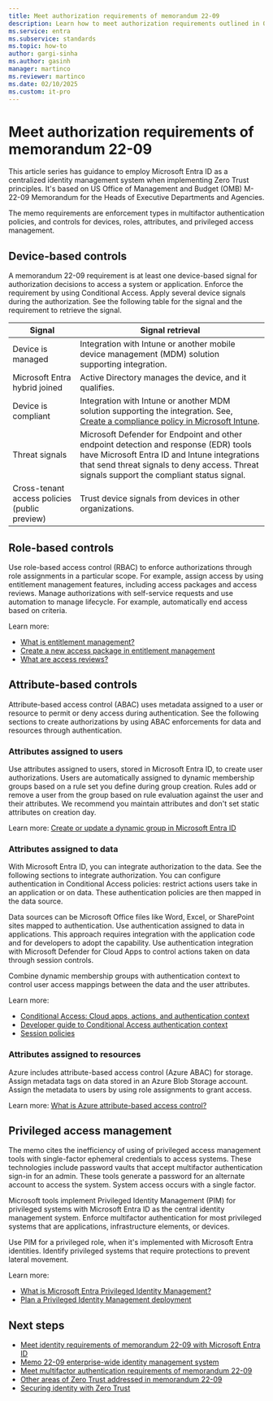 ```yaml
---
title: Meet authorization requirements of memorandum 22-09
description: Learn how to meet authorization requirements outlined in OMB memorandum 22-09.
ms.service: entra
ms.subservice: standards
ms.topic: how-to
author: gargi-sinha
ms.author: gasinh
manager: martinco
ms.reviewer: martinco
ms.date: 02/10/2025
ms.custom: it-pro
---
```


# Meet authorization requirements of memorandum 22-09

This article series has guidance to employ Microsoft Entra ID as a centralized identity management system when implementing Zero Trust principles. It's based on US Office of Management and Budget (OMB) M-22-09 Memorandum for the Heads of Executive Departments and Agencies.

The memo requirements are enforcement types in multifactor authentication policies, and controls for devices, roles, attributes, and privileged access management.

## Device-based controls

A memorandum 22-09 requirement is at least one device-based signal for authorization decisions to access a system or application. Enforce the requirement by using Conditional Access. Apply several device signals during the authorization. See the following table for the signal and the requirement to retrieve the signal.

| Signal| Signal retrieval |
| - | - |
| Device is managed| Integration with Intune or another mobile device management (MDM) solution supporting integration. 
Microsoft Entra hybrid joined| Active Directory manages the device, and it qualifies. 
| Device is compliant| Integration with Intune or another MDM solution supporting the integration. See, [Create a compliance policy in Microsoft Intune](/mem/intune/protect/device-compliance-get-started). |
| Threat signals| Microsoft Defender for Endpoint and other endpoint detection and response (EDR) tools have Microsoft Entra ID and Intune integrations that send threat signals to deny access. Threat signals support the compliant status signal. |
| Cross-tenant access policies (public preview)| Trust device signals from devices in other organizations. |

##  Role-based controls

Use role-based access control (RBAC) to enforce authorizations through role assignments in a particular scope. For example, assign access by using entitlement management features, including access packages and access reviews. Manage authorizations with self-service requests and use automation to manage lifecycle. For example, automatically end access based on criteria.

Learn more:

* [What is entitlement management?](~/id-governance/entitlement-management-overview.md) 
* [Create a new access package in entitlement management](~/id-governance/entitlement-management-access-package-create.md)
* [What are access reviews?](~/id-governance/access-reviews-overview.md)

## Attribute-based controls

Attribute-based access control (ABAC) uses metadata assigned to a user or resource to permit or deny access during authentication. See the following sections to create authorizations by using ABAC enforcements for data and resources through authentication. 

### Attributes assigned to users

Use attributes assigned to users, stored in Microsoft Entra ID, to create user authorizations. Users are automatically assigned to dynamic membership groups based on a rule set you define during group creation. Rules add or remove a user from the group based on rule evaluation against the user and their attributes. We recommend you maintain attributes and don't set static attributes on creation day.

Learn more: [Create or update a dynamic group in Microsoft Entra ID](~/identity/users/groups-create-rule.md)

### Attributes assigned to data

With Microsoft Entra ID, you can integrate authorization to the data. See the following sections to integrate authorization. You can configure authentication in Conditional Access policies: restrict actions users take in an application or on data. These authentication policies are then mapped in the data source. 

Data sources can be Microsoft Office files like Word, Excel, or SharePoint sites mapped to authentication. Use authentication assigned to data in applications. This approach requires integration with the application code and for developers to adopt the capability. Use authentication integration with Microsoft Defender for Cloud Apps to control actions taken on data through session controls. 

Combine dynamic membership groups with authentication context to control user access mappings between the data and the user attributes. 

Learn more:

* [Conditional Access: Cloud apps, actions, and authentication context](~/identity/conditional-access/concept-conditional-access-cloud-apps.md)
* [Developer guide to Conditional Access authentication context](~/identity-platform/developer-guide-conditional-access-authentication-context.md)
* [Session policies](/defender-cloud-apps/session-policy-aad)

### Attributes assigned to resources

Azure includes attribute-based access control (Azure ABAC) for storage. Assign metadata tags on data stored in an Azure Blob Storage account. Assign the metadata to users by using role assignments to grant access.  

Learn more: [What is Azure attribute-based access control?](/azure/role-based-access-control/conditions-overview)

## Privileged access management 

The memo cites the inefficiency of using of privileged access management tools with single-factor ephemeral credentials to access systems. These technologies include password vaults that accept multifactor authentication sign-in for an admin. These tools generate a password for an alternate account to access the system. System access occurs with a single factor.

Microsoft tools implement Privileged Identity Management (PIM) for privileged systems with Microsoft Entra ID as the central identity management system. Enforce multifactor authentication for most privileged systems that are applications, infrastructure elements, or devices. 

Use PIM for a privileged role, when it's implemented with Microsoft Entra identities. Identify privileged systems that require protections to prevent lateral movement. 

Learn more: 

* [What is Microsoft Entra Privileged Identity Management?](~/id-governance/privileged-identity-management/pim-configure.md)
* [Plan a Privileged Identity Management deployment](~/id-governance/privileged-identity-management/pim-deployment-plan.md)

## Next steps

* [Meet identity requirements of memorandum 22-09 with Microsoft Entra ID](memo-22-09-meet-identity-requirements.md)
* [Memo 22-09 enterprise-wide identity management system](memo-22-09-enterprise-wide-identity-management-system.md)
* [Meet multifactor authentication requirements of memorandum 22-09](memo-22-09-multi-factor-authentication.md)
* [Other areas of Zero Trust addressed in memorandum 22-09](memo-22-09-other-areas-zero-trust.md)
* [Securing identity with Zero Trust](/security/zero-trust/deploy/identity)
